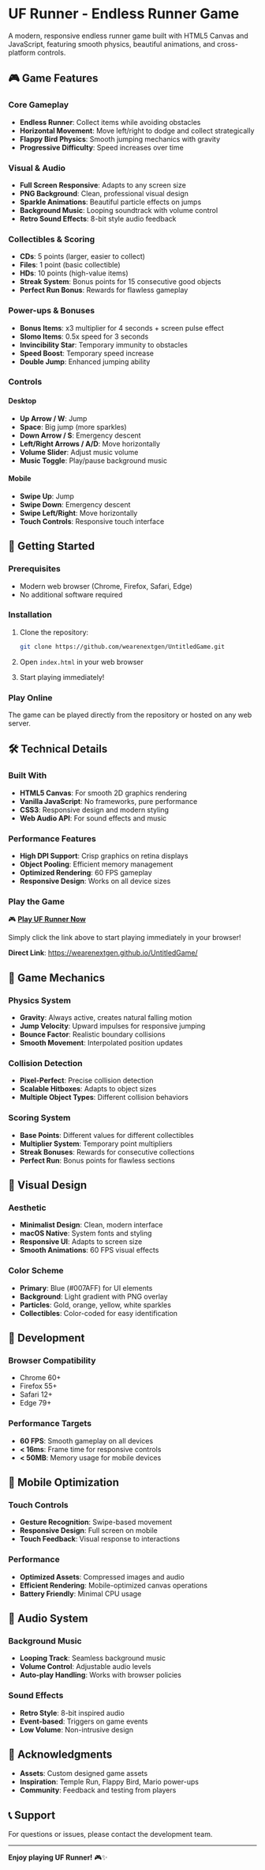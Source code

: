 # UF Runner - Endless Runner Game

A modern, responsive endless runner game built with HTML5 Canvas and JavaScript, featuring smooth physics, beautiful animations, and cross-platform controls.

## 🎮 Game Features

### Core Gameplay
- **Endless Runner**: Collect items while avoiding obstacles
- **Horizontal Movement**: Move left/right to dodge and collect strategically
- **Flappy Bird Physics**: Smooth jumping mechanics with gravity
- **Progressive Difficulty**: Speed increases over time

### Visual & Audio
- **Full Screen Responsive**: Adapts to any screen size
- **PNG Background**: Clean, professional visual design
- **Sparkle Animations**: Beautiful particle effects on jumps
- **Background Music**: Looping soundtrack with volume control
- **Retro Sound Effects**: 8-bit style audio feedback

### Collectibles & Scoring
- **CDs**: 5 points (larger, easier to collect)
- **Files**: 1 point (basic collectible)
- **HDs**: 10 points (high-value items)
- **Streak System**: Bonus points for 15 consecutive good objects
- **Perfect Run Bonus**: Rewards for flawless gameplay

### Power-ups & Bonuses
- **Bonus Items**: x3 multiplier for 4 seconds + screen pulse effect
- **Slomo Items**: 0.5x speed for 3 seconds
- **Invincibility Star**: Temporary immunity to obstacles
- **Speed Boost**: Temporary speed increase
- **Double Jump**: Enhanced jumping ability

### Controls
#### Desktop
- **Up Arrow / W**: Jump
- **Space**: Big jump (more sparkles)
- **Down Arrow / S**: Emergency descent
- **Left/Right Arrows / A/D**: Move horizontally
- **Volume Slider**: Adjust music volume
- **Music Toggle**: Play/pause background music

#### Mobile
- **Swipe Up**: Jump
- **Swipe Down**: Emergency descent
- **Swipe Left/Right**: Move horizontally
- **Touch Controls**: Responsive touch interface

## 🚀 Getting Started

### Prerequisites
- Modern web browser (Chrome, Firefox, Safari, Edge)
- No additional software required

### Installation
1. Clone the repository:
   ```bash
   git clone https://github.com/wearenextgen/UntitledGame.git
   ```

2. Open `index.html` in your web browser
3. Start playing immediately!

### Play Online
The game can be played directly from the repository or hosted on any web server.

## 🛠️ Technical Details

### Built With
- **HTML5 Canvas**: For smooth 2D graphics rendering
- **Vanilla JavaScript**: No frameworks, pure performance
- **CSS3**: Responsive design and modern styling
- **Web Audio API**: For sound effects and music

### Performance Features
- **High DPI Support**: Crisp graphics on retina displays
- **Object Pooling**: Efficient memory management
- **Optimized Rendering**: 60 FPS gameplay
- **Responsive Design**: Works on all device sizes

### Play the Game
🎮 **[Play UF Runner Now](https://wearenextgen.github.io/UntitledGame/)**

Simply click the link above to start playing immediately in your browser!

**Direct Link**: https://wearenextgen.github.io/UntitledGame/

## 🎯 Game Mechanics

### Physics System
- **Gravity**: Always active, creates natural falling motion
- **Jump Velocity**: Upward impulses for responsive jumping
- **Bounce Factor**: Realistic boundary collisions
- **Smooth Movement**: Interpolated position updates

### Collision Detection
- **Pixel-Perfect**: Precise collision detection
- **Scalable Hitboxes**: Adapts to object sizes
- **Multiple Object Types**: Different collision behaviors

### Scoring System
- **Base Points**: Different values for different collectibles
- **Multiplier System**: Temporary point multipliers
- **Streak Bonuses**: Rewards for consecutive collections
- **Perfect Run**: Bonus points for flawless sections

## 🎨 Visual Design

### Aesthetic
- **Minimalist Design**: Clean, modern interface
- **macOS Native**: System fonts and styling
- **Responsive UI**: Adapts to screen size
- **Smooth Animations**: 60 FPS visual effects

### Color Scheme
- **Primary**: Blue (#007AFF) for UI elements
- **Background**: Light gradient with PNG overlay
- **Particles**: Gold, orange, yellow, white sparkles
- **Collectibles**: Color-coded for easy identification

## 🔧 Development

### Browser Compatibility
- Chrome 60+
- Firefox 55+
- Safari 12+
- Edge 79+

### Performance Targets
- **60 FPS**: Smooth gameplay on all devices
- **< 16ms**: Frame time for responsive controls
- **< 50MB**: Memory usage for mobile devices

## 📱 Mobile Optimization

### Touch Controls
- **Gesture Recognition**: Swipe-based movement
- **Responsive Design**: Full screen on mobile
- **Touch Feedback**: Visual response to interactions

### Performance
- **Optimized Assets**: Compressed images and audio
- **Efficient Rendering**: Mobile-optimized canvas operations
- **Battery Friendly**: Minimal CPU usage

## 🎵 Audio System

### Background Music
- **Looping Track**: Seamless background music
- **Volume Control**: Adjustable audio levels
- **Auto-play Handling**: Works with browser policies

### Sound Effects
- **Retro Style**: 8-bit inspired audio
- **Event-based**: Triggers on game events
- **Low Volume**: Non-intrusive design

## 🙏 Acknowledgments

- **Assets**: Custom designed game assets
- **Inspiration**: Temple Run, Flappy Bird, Mario power-ups
- **Community**: Feedback and testing from players

## 📞 Support

For questions or issues, please contact the development team.

---

**Enjoy playing UF Runner!** 🎮✨
